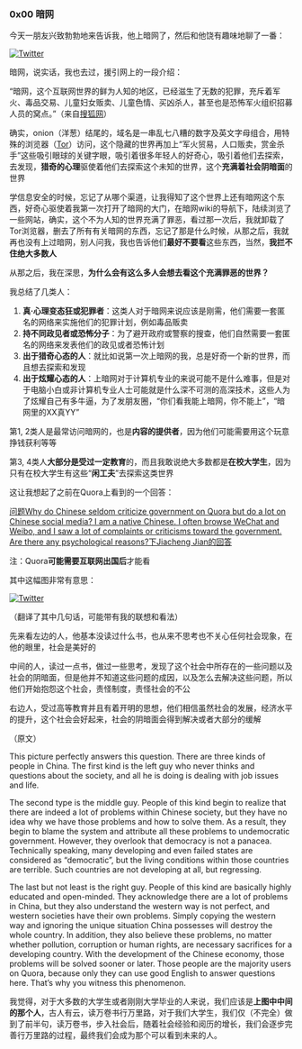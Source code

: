 ### 0x00 暗网

今天一朋友兴致勃勃地来告诉我，他上暗网了，然后和他饶有趣味地聊了一番：

[![Twitter](https://bucket.shaoqunliu.cn/image/0147.png)](https://bucket.shaoqunliu.cn/image/0147.png)

暗网，说实话，我也去过，援引网上的一段介绍：

“暗网，这个互联网世界的鲜为人知的地区，已经滋生了无数的犯罪，充斥着军火、毒品交易、儿童妇女贩卖、儿童色情、买凶杀人，甚至也是恐怖军火组织招募人员的窝点。”（来自[搜狐网](https://www.shaoqunliu.cn/link/aHR0cDovL3d3dy5zb2h1LmNvbS9hLzE2MDc0NjUzN182NjE0MDM=)）

确实，onion（洋葱）结尾的，域名是一串乱七八糟的数字及英文字母组合，用特殊的浏览器（[Tor](https://www.shaoqunliu.cn/link/aHR0cDovL3d3dy50aGVvbmlvbnJvdXRlci5jb20v)）访问，这个隐藏的世界再加上“军火贸易，人口贩卖，赏金杀手”这些吸引眼球的关键字眼，吸引着很多年轻人的好奇心，吸引着他们去探索，去发现，**猎奇的心理**驱使着他们去探索这个未知的世界，这个**充满着社会阴暗面**的世界

学信息安全的时候，忘记了从哪个渠道，让我得知了这个世界上还有暗网这个东西，好奇心驱使着我第一次打开了暗网的大门，在暗网wiki的导航下，陆续浏览了一些网站，确实，这个不为人知的世界充满了罪恶，看过那一次后，我就卸载了Tor浏览器，删去了所有有关暗网的东西，忘记了那是什么时候，从那之后，我就再也没有上过暗网，别人问我，我也告诉他们**最好不要看**这些东西，当然，**我拦不住绝大多数人**

从那之后，我在深思，**为什么会有这么多人会想去看这个充满罪恶的世界？**

我总结了几类人：

1. **真·心理变态狂或犯罪者**：这类人对于暗网来说应该是刚需，他们需要一套匿名的网络来实施他们的犯罪计划，例如毒品贩卖
2. **持不同政见者或恐怖分子**：为了避开政府或警察的搜查，他们自然需要一套匿名的网络来发表他们的政见或者恐怖计划
3. **出于猎奇心态的人**：就比如说第一次上暗网的我，总是好奇一个新的世界，而且想去探索和发现
4. **出于炫耀心态的人**：上暗网对于计算机专业的来说可能不是什么难事，但是对于电脑小白或非计算机专业人士可能就是什么深不可测的高深技术，这些人为了炫耀自己有多牛逼，为了发朋友圈，“你们看我能上暗网，你不能上”，“暗网里的XX真YY”

第1, 2类人是最常访问暗网的，也是**内容的提供者**，因为他们可能需要用这个玩意挣钱获利等等

第3, 4类人**大部分是受过一定教育**的，而且我敢说绝大多数都是**在校大学生**，因为只有在校大学生有这些“**闲工夫**”去探索这类世界

这让我想起了之前在Quora上看到的一个回答：

[问题Why do Chinese seldom criticize government on Quora but do a lot on Chinese social media? I am a native Chinese. I often browse WeChat and Weibo, and I saw a lot of complaints or criticisms toward the government. Are there any psychological reasons?下Jiacheng Jian的回答](https://www.shaoqunliu.cn/link/aHR0cHM6Ly93d3cucXVvcmEuY29tL1doeS1kby1DaGluZXNlLXNlbGRvbS1jcml0aWNpemUtZ292ZXJubWVudC1vbi1RdW9yYS1idXQtZG8tYS1sb3Qtb24tQ2hpbmVzZS1zb2NpYWwtbWVkaWEtSS1hbS1hLW5hdGl2ZS1DaGluZXNlLUktb2Z0ZW4tYnJvd3NlLVdlQ2hhdC1hbmQtV2VpYm8tYW5kLUktc2F3LWEtbG90LW9mLWNvbXBsYWludHMtb3ItY3JpdGljaXNtcy10b3dhcmQtdGhlLWdvdmVybm1lbnQtQXJlLXRoZXJlLWFueS1wc3ljaG9sb2dpY2FsLXJlYXNvbnMvYW5zd2VyL0ppYWNoZW5nLUppYW4/c2hhcmU9ZjI3ZGU4MzUmYW1wO3NyaWQ9MzhpSlU=)

注：Quora**可能需要互联网出国后**才能看

其中这幅图非常有意思：

[![Twitter](https://bucket.shaoqunliu.cn/image/0148.png)](https://bucket.shaoqunliu.cn/image/0148.png)

（翻译了其中几句话，可能带有我的联想和看法）

先来看左边的人，他基本没读过什么书，也从来不思考也不关心任何社会现象，在他的眼里，社会是美好的

中间的人，读过一点书，做过一些思考，发现了这个社会中所存在的一些问题以及社会的阴暗面，但是他并不知道这些问题的成因，以及怎么去解决这些问题，所以他们开始抱怨这个社会，责怪制度，责怪社会的不公

右边人，受过高等教育并且有着开明的思想，他们相信虽然社会的发展，经济水平的提升，这个社会会好起来，社会的阴暗面会得到解决或者大部分的缓解

（原文）

This picture perfectly answers this question. There are three kinds of people in China. The first kind is the left guy who never thinks and questions about the society, and all he is doing is dealing with job issues and life.

The second type is the middle guy. People of this kind begin to realize that there are indeed a lot of problems within Chinese society, but they have no idea why we have those problems and how to solve them. As a result, they begin to blame the system and attribute all these problems to undemocratic government. However, they overlook that democracy is not a panacea. Technically speaking, many developing and even failed states are considered as “democratic”, but the living conditions within those countries are terrible. Such countries are not developing at all, but regressing.

The last but not least is the right guy. People of this kind are basically highly educated and open-minded. They acknowledge there are a lot of problems in China, but they also understand the western way is not perfect, and western societies have their own problems. Simply copying the western way and ignoring the unique situation China possesses will destroy the whole country. In addition, they also believe these problems, no matter whether pollution, corruption or human rights, are necessary sacrifices for a developing country. With the development of the Chinese economy, those problems will be solved sooner or later. Those people are the majority users on Quora, because only they can use good English to answer questions here. That’s why you witness this phenomenon.

我觉得，对于大多数的大学生或者刚刚大学毕业的人来说，我们应该是**上图中中间的那个人**，古人有云，读万卷书行万里路，对于我们大学生，我们仅（不完全）做到了前半句，读万卷书，步入社会后，随着社会经验和阅历的增长，我们会逐步完善行万里路的过程，最终我们会成为那个可以看到未来的人。